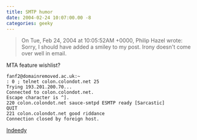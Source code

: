 ```yaml
---
title: SMTP humor
date: 2004-02-24 10:07:00.00 -8
categories: geeky
---
```

> On Tue, Feb 24, 2004 at 10:05:52AM +0000, Philip Hazel wrote: Sorry, I should have added a smiley to my post. Irony doesn't come over well in email.

MTA feature wishlist?

```
fanf2@domainremoved.ac.uk:~
: 0 ; telnet colon.colondot.net 25
Trying 193.201.200.70...
Connected to colon.colondot.net.
Escape character is ^].
220 colon.colondot.net sauce-smtpd ESMTP ready [Sarcastic]
QUIT
221 colon.colondot.net good riddance
Connection closed by foreign host.
```

[Indeedy](http://www.exim.org/pipermail/exim-users/Week-of-Mon-20040223/067178.html)
